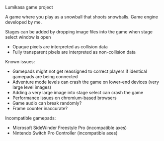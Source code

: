Lumikasa game project

A game where you play as a snowball that shoots snowballs. Game engine developed by me.

Stages can be added by dropping image files into the game when stage select window is open
- Opaque pixels are interpreted as collision data
- Fully transparent pixels are interpreted as non-collision data

Known issues:
- Gamepads might not get reassigned to correct players if identical gamepads are being connected
- Adventure mode levels can crash the game on lower-end devices (very large level images)
- Adding a very large image into stage select can crash the game
- Performance issues on chromium-based browsers
- Game audio can break randomly?
- Frame counter inaccurate?

Incompatible gamepads:
- Microsoft SideWinder Freestyle Pro (incompatible axes)
- Nintendo Switch Pro Controller (incompatible axes)

